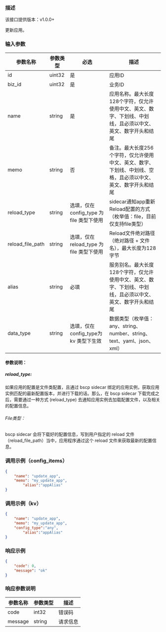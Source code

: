 ### 描述
该接口提供版本：v1.0.0+


更新应用。

### 输入参数
| 参数名称     | 参数类型     | 必选   | 描述             |
| ------------ | ------------ | ------ | ---------------- |
| id         | uint32       | 是     | 应用ID     |
| biz_id         | uint32       | 是     | 业务ID     |
| name         | string       | 是     | 应用名称。最大长度128个字符，仅允许使用中文、英文、数字、下划线、中划线，且必须以中文、英文、数字开头和结尾     |
| memo         | string       | 否     | 备注。最大长度256个字符，仅允许使用中文、英文、数字、下划线、中划线、空格，且必须以中文、英文、数字开头和结尾    |
| reload_type         | string       | 选填，仅在 config_type 为 file 类型下使用    | sidecar通知app重新Reload配置的方式（枚举值：file，目前仅支持file类型）    |
| reload_file_path         | string       | 选填，仅在 reload_type 为 file 类型下使用     | Reload文件绝对路径（绝对路径 + 文件名），最大长度为128字节  |
| alias            | string   | 必填                                      | 服务别名。最大长度128个字符，仅允许使用中文、英文、数字、下划线、中划线，且必须以中文、英文、数字开头和结尾 |
| data_type        | string   | 选填，仅在config_type为kv 类型下生效      | 数据类型（枚举值：any、string、number、string、text、yaml、json、xml） |

#### 参数说明：
##### reload_type:
如果应用的配置是文件类配置，且通过 bscp sidecar 绑定的应用实例，获取应用实例匹配的最新配置版本，并进行下载的话。那么，在 bscp sidecar
下载完成之后，需要通过一种方式 (reload_type) 去通知应用实例去加载配置文件，以及相关的配置信息。

###### File类型：
bscp sidecar 会将下载好的配置信息，写到用户指定的 reload 文件（reload_file_path）当中，应用程序通过这个 reload 文件来获取最新的配置信息。



### 调用示例（config_items）
```json
{
    "name": "update_app",
    "memo": "my_update_app",
 		"alias":"appAlias"
}
```

### 调用示例（kv）

```json
{
    "name": "update_app",
    "memo": "my_update_app",
  	"config_type":"any",
 		"alias":"appAlias"
}
```

### 响应示例

```json
{
    "code": 0,
    "message": "ok"
}
```

### 响应参数说明
| 参数名称     | 参数类型   | 描述                           |
| ------------ | ---------- | ------------------------------ |
|      code        |      int32      |            错误码                   |
|      message        |      string      |             请求信息                  |

